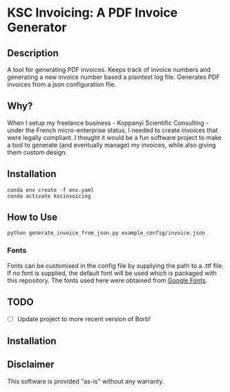 # KSC Invoicing: A PDF Invoice Generator

## Description
A tool for generating PDF invoices.
Keeps track of invoice numbers and generating a new invoice number based a plaintext log file.
Generates PDF invoices from a json configuration file. 

## Why?
When I setup my freelance business - Koppanyi Scientific Consulting - under the French micro-enterprise status, 
I needed to create invoices that were legally compliant. I thought it would be a fun software project to make a tool to 
generate (and eventually manage) my invoices, while also giving them custom design. 

## Installation

```shell
conda env create -f env.yaml
conda activate kscinvoicing

```

## How to Use

```shell
python generate_invoice_from_json.py example_config/invoice.json

```

### Fonts
Fonts can be customised in the config file by supplying the path to a .ttf file. 
If no font is supplied, the default font will be used which is packaged with this repository.
The fonts used here were obtained from [Google Fonts](https://fonts.google.com/?preview.layout=grid&lang=en_Latn).


## TODO
- [ ] Update project to more recent version of Borb!

## Installation


## Disclaimer
This software is provided "as-is" without any warranty.
